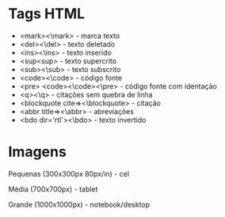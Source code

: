 # Tags HTML

- \<mark\>\<\\mark\> - marca texto
- \<del\>\<\\del\> - texto deletado
- \<ins\>\<\\ins\> - texto inserido
- \<sup\<sup\> - texto supercrito
- \<sub\>\<\\sub\> - texto subscrito
- \<code\>\<\\code\> - código fonte
- \<pre\> \<code\>\<\\code\>\<\\pre\> - código fonte com identação
- \<q\>\<\\q\> - citações sem quebra de linha
- \<blockquote cite=\>\<\\blockquote\> - citação
- \<abbr title=\>\<\\abbr\> - abreviações
- \<bdo dir='rtl'\>\<\\bdo\> - texto invertido

# Imagens

Pequenas (300x300px 80px/in) - cel

Média (700x700px) - tablet

Grande (1000x1000px) - notebook/desktop
